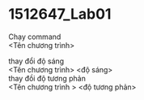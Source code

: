 # 1512647_Lab01

Chạy command <br>
<Tên chương trình> <command> <path> <br>

thay đổi độ sáng <br>
 <Tên chương trình> <command> <path> <độ sáng> <br>
thay đồi độ tương phản <br>
 <Tên chương trình > <command> <path> <độ tương phản> <br>
